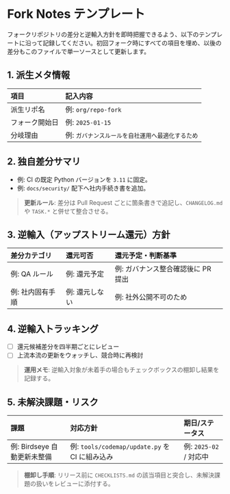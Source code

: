 # Fork Notes テンプレート

フォークリポジトリの差分と逆輸入方針を即時把握できるよう、以下のテンプレートに沿って記録してください。初回フォーク時にすべての項目を埋め、以後の差分もこのファイルで単一ソースとして更新します。

## 1. 派生メタ情報

| 項目 | 記入内容 |
| :-- | :-- |
| 派生リポ名 | 例: `org/repo-fork` |
| フォーク開始日 | 例: `2025-01-15` |
| 分岐理由 | 例: `ガバナンスルールを自社運用へ最適化するため` |

## 2. 独自差分サマリ

- 例: CI の既定 Python バージョンを `3.11` に固定。
- 例: `docs/security/` 配下へ社内手続き書を追加。

> **更新ルール**: 差分は Pull Request ごとに箇条書きで追記し、`CHANGELOG.md` や `TASK.*` と併せて整合させる。

## 3. 逆輸入（アップストリーム還元）方針

| 差分カテゴリ | 還元可否 | 還元予定・判断基準 |
| :-- | :-- | :-- |
| 例: QA ルール | 例: 還元予定 | 例: ガバナンス整合確認後に PR 提出 |
| 例: 社内固有手順 | 例: 還元しない | 例: 社外公開不可のため |

## 4. 逆輸入トラッキング

- [ ] 還元候補差分を四半期ごとにレビュー
- [ ] 上流本流の更新をウォッチし、競合時に再検討

> **運用メモ**: 逆輸入対象が未着手の場合もチェックボックスの棚卸し結果を記録する。

## 5. 未解決課題・リスク

| 課題 | 対応方針 | 期日/ステータス |
| :-- | :-- | :-- |
| 例: Birdseye 自動更新未整備 | 例: `tools/codemap/update.py` を CI に組み込み | 例: `2025-02` / 対応中 |

> **棚卸し手順**: リリース前に `CHECKLISTS.md` の該当項目と突合し、未解決課題の扱いをレビューに添付する。
